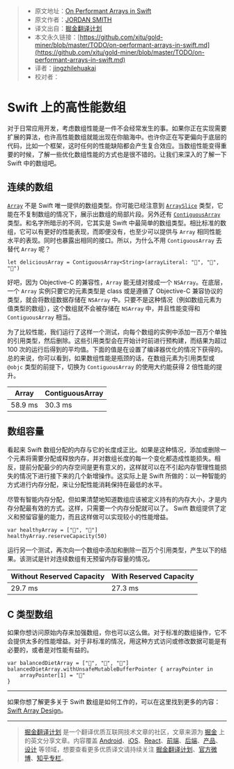 > * 原文地址：[On Performant Arrays in Swift](http://jordansmith.io/on-performant-arrays-in-swift/)
> * 原文作者：[JORDAN SMITH](http://jordansmith.io/)
> * 译文出自：[掘金翻译计划](https://github.com/xitu/gold-miner)
> * 本文永久链接：[https://github.com/xitu/gold-miner/blob/master/TODO/on-performant-arrays-in-swift.md](https://github.com/xitu/gold-miner/blob/master/TODO/on-performant-arrays-in-swift.md)
> * 译者：[jingzhilehuakai](https://github.com/jingzhilehuakai)
> * 校对者：

# Swift 上的高性能数组

对于日常应用开发，考虑数组性能是一件不会经常发生的事。如果你正在实现需要扩展的算法，也许高性能数组就能出现在你脑海中。也许你正在写更偏向于底层的代码，比如一个框架，这时任何的性能缺陷都会产生复合效应。当数组性能变得重要的时候，了解一些优化数组性能的方式也是很不错的。让我们来深入的了解一下 Swift 中的数组吧。

## 连续的数组

[`Array`](https://developer.apple.com/documentation/swift/array) 不是 Swift 唯一提供的数组类型。你可能已经注意到 [`ArraySlice`](https://developer.apple.com/documentation/swift/arrayslice) 类型，它能在不复制数组的情况下，展示出数组的局部片段。另外还有 [`ContiguousArray`](https://developer.apple.com/documentation/swift/contiguousarray) 类型。和名字所暗示的不同，它其实是 Swift 中最简单的数组类型。相比标准的数组，它可以有更好的性能表现，而即便没有，也至少可以提供与 `Array` 相同性能水平的表现。同时也暴露出相同的接口。所以，为什么不用 `ContiguousArray` 去替代 `Array` 呢？

```
let deliciousArray = ContiguousArray<String>(arrayLiteral: "🌮", "🥞", "🥖")
```

好吧，因为 Objective-C 的兼容性，`Array` 能无缝对接成一个 `NSArray`。在底层，一个 `Array` 实例只要它的元素类型是 class 或是遵循了 Objective-C 兼容协议的类型，就会将数组数据存储在 `NSArray` 中。只要不是这种情况（例如数组元素为值类型的数组），这个数组就不会被存储在 `NSArray` 中，并且性能变得和 `ContiguousArray` 相当。

为了比较性能，我们运行了这样一个测试，向每个数组的实例中添加一百万个单独的引用类型，然后删除。这些引用类型会在开始计时前进行预构建，而结果为超过 100 次的运行后得到的平均值。下面的值是在设置了编译器优化的情况下获得的。总的来说，你可以看到，如果数组性能是瓶颈的话，在数组元素为引用类型或 `@objc` 类型的前提下，切换为 `ContiguousArray` 的使用大约能获得 2 倍性能的提升。

| **Array** | **ContiguousArray** |
| ---------- | ------------------ |
| 58.9 ms | 30.3 ms |

## 数组容量

看起来 Swift 数组分配的内存与它的长度成正比。如果是这种情况，添加或删除一个元素将需要分配或释放内存，并对数组长度的每一个变化都造成性能损失。相反，提前分配最少的内存空间是更有意义的，这样就可以在不引起内存管理性能损失的情况下进行接下来的几个新增操作。这实际上是 Swift 所做的：以一种智能的方式进行内存分配，来让分配性能消耗保持在最低的水平。

尽管有智能内存分配，但如果清楚地知道数组应该被定义持有的内存大小，才是内存分配最有效的方式。这样，只需要一个内存分配就可以了。 Swift 数组提供了定义和预留容量的能力，而且这样做可以实现较小的性能增益。


```
var healthyArray = ["🍉", "🥕"]
healthyArray.reserveCapacity(50)
```

运行另一个测试，再次向一个数组中添加和删除一百万个引用类型，产生以下的结果。该测试是针对连续数组有无预留内存容量的情况。

| **Without Reserved Capacity** | **With Reserved Capacity** |
| ------------------------------ | ------------------------- |
| 29.7 ms | 27.3 ms |

## C 类型数组

如果你想访问原始内存来加强数组，你也可以这么做。对于标准的数组操作，它不会提供太多的性能增益。对于非标准的情况，用这种方式访问或修改数据可能是有必要的，或者是对性能有益的。

```
var balancedDietArray = ["🥖", "🍩", "🍗"]
balancedDietArray.withUnsafeMutableBufferPointer { arrayPointer in
    arrayPointer[1] = "🍇"
}
```

---
如果你想了解更多关于 Swift 数组是如何工作的，可以在这里找到更多的内容：[Swift Array Design](https://github.com/apple/swift/blob/master/docs/Arrays.rst)。


---

> [掘金翻译计划](https://github.com/xitu/gold-miner) 是一个翻译优质互联网技术文章的社区，文章来源为 [掘金](https://juejin.im) 上的英文分享文章。内容覆盖 [Android](https://github.com/xitu/gold-miner#android)、[iOS](https://github.com/xitu/gold-miner#ios)、[React](https://github.com/xitu/gold-miner#react)、[前端](https://github.com/xitu/gold-miner#前端)、[后端](https://github.com/xitu/gold-miner#后端)、[产品](https://github.com/xitu/gold-miner#产品)、[设计](https://github.com/xitu/gold-miner#设计) 等领域，想要查看更多优质译文请持续关注 [掘金翻译计划](https://github.com/xitu/gold-miner)、[官方微博](http://weibo.com/juejinfanyi)、[知乎专栏](https://zhuanlan.zhihu.com/juejinfanyi)。


